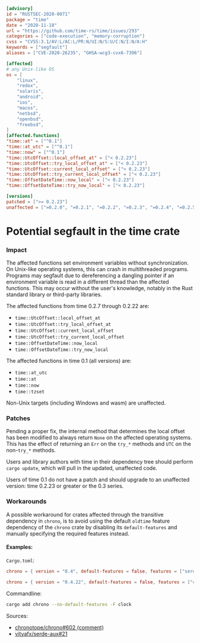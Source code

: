 ```toml
[advisory]
id = "RUSTSEC-2020-0071"
package = "time"
date = "2020-11-18"
url = "https://github.com/time-rs/time/issues/293"
categories = ["code-execution", "memory-corruption"]
cvss = "CVSS:3.1/AV:L/AC:L/PR:N/UI:N/S:U/C:N/I:N/A:H"
keywords = ["segfault"]
aliases = ["CVE-2020-26235", "GHSA-wcg3-cvx6-7396"]

[affected]
# any Unix-like OS
os = [
    "linux",
    "redox",
    "solaris",
    "android",
    "ios",
    "macos",
    "netbsd",
    "openbsd",
    "freebsd",
]
[affected.functions]
"time::at" = ["^0.1"]
"time::at_utc" = ["^0.1"]
"time::now" = ["^0.1"]
"time::UtcOffset::local_offset_at" = ["< 0.2.23"]
"time::UtcOffset::try_local_offset_at" = ["< 0.2.23"]
"time::UtcOffset::current_local_offset" = ["< 0.2.23"]
"time::UtcOffset::try_current_local_offset" = ["< 0.2.23"]
"time::OffsetDateTime::now_local" = ["< 0.2.23"]
"time::OffsetDateTime::try_now_local" = ["< 0.2.23"]

[versions]
patched = [">= 0.2.23"]
unaffected = ["=0.2.0", "=0.2.1", "=0.2.2", "=0.2.3", "=0.2.4", "=0.2.5", "=0.2.6"]
```

# Potential segfault in the time crate

### Impact

The affected functions set environment variables without synchronization. On Unix-like operating systems, this can crash in multithreaded programs. Programs may segfault due to dereferencing a dangling pointer if an environment variable is read in a different thread than the affected functions. This may occur without the user's knowledge, notably in the Rust standard library or third-party libraries.

The affected functions from time 0.2.7 through 0.2.22 are:

- `time::UtcOffset::local_offset_at`
- `time::UtcOffset::try_local_offset_at`
- `time::UtcOffset::current_local_offset`
- `time::UtcOffset::try_current_local_offset`
- `time::OffsetDateTime::now_local`
- `time::OffsetDateTime::try_now_local`

The affected functions in time 0.1 (all versions) are:

- `time::at_utc`
- `time::at`
- `time::now`
- `time::tzset`

Non-Unix targets (including Windows and wasm) are unaffected.

### Patches

Pending a proper fix, the internal method that determines the local offset has been modified to always return `None` on the affected operating systems. This has the effect of returning an `Err` on the `try_*` methods and `UTC` on the non-`try_*` methods.

Users and library authors with time in their dependency tree should perform `cargo update`, which will pull in the updated, unaffected code.

Users of time 0.1 do not have a patch and should upgrade to an unaffected version: time 0.2.23 or greater or the 0.3 series.

### Workarounds

A possible workaround for crates affected through the transitive dependency in `chrono`, is to avoid using the default `oldtime` feature dependency of the `chrono` crate by disabling its `default-features` and manually specifying the required features instead.

#### Examples:

`Cargo.toml`:  

```toml
chrono = { version = "0.4", default-features = false, features = ["serde"] }
```

```toml
chrono = { version = "0.4.22", default-features = false, features = ["clock"] }
```

Commandline:  

```bash
cargo add chrono --no-default-features -F clock
```

Sources:  
 - [chronotope/chrono#602 (comment)](https://github.com/chronotope/chrono/issues/602#issuecomment-1242149249)  
 - [vityafx/serde-aux#21](https://github.com/vityafx/serde-aux/issues/21)  

